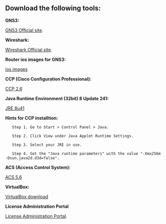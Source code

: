 ## Download the following tools:
**GNS3:**

[GNS3 Official site](https://www.gns3.com/software/download).

**Wireshark:**

[Wireshark Official site](https://www.wireshark.org/download.html).

**Router ios images for GNS3:**

[ios images](https://www.sysnettechsolutions.com/en/cisco-ios-download-for-gns3/)

**CCP (Cisco Configuration Professional):**

[CCP 2.6](https://software.cisco.com/download/home/281795035/type)

**Java Runtime Environment (32bit) 8 Update 241:**

[JRE 8u41](https://www.filepuma.com/download/java_runtime_environment_32bit_8.0.2410.7-24411/)

**Hints for CCP installtion:**
 
       Step 1. Go to Start > Control Panel > Java.

       Step 2. Click View under Java Applet Runtime Settings.

       Step 3. Select your JRE in use.

       Step 4. Set the "Java runtime parameters" with the value "-Xmx256m -Dsun.java2d.d3d=false".

**ACS (Access Control System):**

[ACS 5.6](https://www.cisco.com/c/en/us/support/security/secure-access-control-system/tsd-products-support-series-home.html)

**VirtualBox:**

[VirtualBox download](https://www.virtualbox.org/wiki/Downloads)

**License Administration Portal**

[License Administration Portal](https://slexui.cloudapps.cisco.com/SWIFT/LicensingUI/Quickstart).
